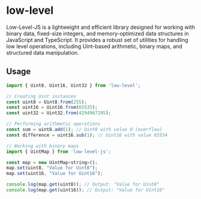 # low-level
Low-Level-JS is a lightweight and efficient library designed for working with binary data, fixed-size integers, and memory-optimized data structures in JavaScript and TypeScript. It provides a robust set of utilities for handling low level operations, including Uint-based arithmetic, binary maps, and structured data manipulation.

## Usage

```javascript
import { Uint8, Uint16, Uint32 } from 'low-level';

// Creating Uint instances
const uint8 = Uint8.from(255);
const uint16 = Uint16.from(65535);
const uint32 = Uint32.from(4294967295);

// Performing arithmetic operations
const sum = uint8.add(1); // Uint8 with value 0 (overflow)
const difference = uint16.sub(1); // Uint16 with value 65534

// Working with binary maps
import { UintMap } from 'low-level-js';

const map = new UintMap<string>();
map.set(uint8, "Value for Uint8");
map.set(uint16, "Value for Uint16");

console.log(map.get(uint8)); // Output: "Value for Uint8"
console.log(map.get(uint16)); // Output: "Value for Uint16"
```
